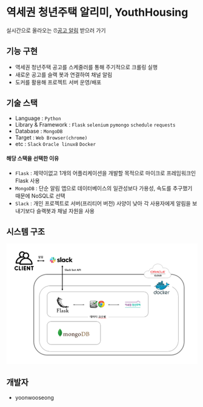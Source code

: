 # 역세권 청년주택 알리미, YouthHousing

실시간으로 올라오는 ⏰<a href="http://152.67.221.211:5000/" target="_blank">공고 알림</a> 받으러 가기

## 기능 구현
 - 역세권 청년주택 공고를 스케줄러를 통해 주기적으로 크롤링 실행
 - 새로운 공고를 슬랙 봇과 연결하여 채널 알림
 - 도커를 활용해 프로젝트 서버 운영/배포

## 기술 스택
 - Language : `Python`
 - Library & Framework : `Flask` `selenium` `pymongo` `schedule` `requests`
 - Database : `MongoDB`
 - Target : `Web Browser(chrome)`
 - etc : `Slack` `Oracle linux8` `Docker`
 
####  해당 스택을 선택한 이유
 - `Flask` : 제약이없고 1개의 어플리케이션을 개발할 목적으로 마이크로 프레임워크인 Flask 사용
 - `MongoDB` : 단순 알림 앱으로 데이터베이스의 일관성보다 가용성, 속도를 추구했기 때문에 NoSQL로 선택
 - `Slack` : 개인 프로젝트로 서버(프리티어 버전) 사양이 낮아 각 사용자에게 알림을 보내기보다 슬랙봇과 채널 자원을 사용
 
## 시스템 구조

![시스템 구조도](img/SystemStructure.png)

## 개발자
 - yoonwooseong
